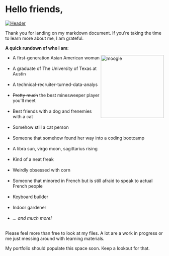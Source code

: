 # Hello friends,

[![Header](https://animesher.com/orig/1/150/1502/15026/animesher.com_aesthetic-scenery-gif-1502644.gif "Header")](https://www.linkedin.com/in/sbaccam/)


Thank you for landing on my markdown document. If you're taking the time to learn more about me, I am grateful.  

**A quick rundown of who I am**:

<img src="https://static.fandomspot.com/images/08/2191/16-moogle-woff-mirage.jpg" alt="moogle" width="200" align = "right"/>
<ul>
<li>A first-generation Asian American woman</li><br>
<li>A graduate of The University of Texas at Austin</li><br>
<li>A technical-recruiter-turned-data-analys</li><br> 
<li><strike>Pretty much</strike> the best minesweeper player you'll meet</li><br>
<li>Best friends with a dog and frenemies with a cat</li><br> 
<li>Somehow still a cat person</li><br>
<li>Someone that somehow found her way into a coding bootcamp</li><br>
<li>A libra sun, virgo moon, sagittarius rising</li><br>
<li>Kind of a neat freak</li><br>
<li>Weirdly obsessed with corn</li><br>
<li>Someone that minored in French but is still afraid to speak to actual French people</li><br> 
<li>Keyboard builder</li><br>
<li>Indoor gardener</li><br>
<li><em>... and much more!</em></li><br>
</ul>

Please feel more than free to look at my files. A lot are a work in progress or me just messing around with learning materials.

My portfolio should populate this space soon. Keep a lookout for that.


